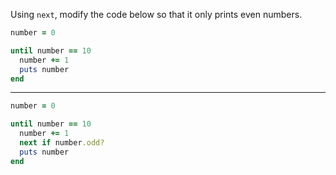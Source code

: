 Using `next`, modify the code below so that it only prints even numbers.

```ruby
number = 0

until number == 10
  number += 1
  puts number
end
```
---
```ruby
number = 0

until number == 10
  number += 1
  next if number.odd?
  puts number
end
```